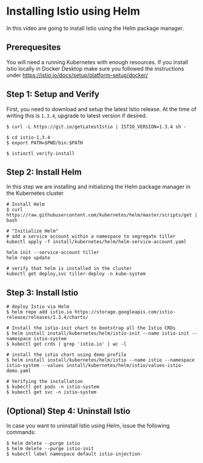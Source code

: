 # Installing Istio using Helm

In this video are going to install Istio using the Helm package manager.

## Prerequesites

You will need a running Kubernetes with enough resources. If you install
Istio locally in Docker Desktop make sure you followed the instructions
under https://istio.io/docs/setup/platform-setup/docker/

## Step 1: Setup and Verify

First, you need to download and setup the latest Istio release.
At the time of writing this is `1.3.4`, upgrade to latest version if desired.
```
$ curl -L https://git.io/getLatestIstio | ISTIO_VERSION=1.3.4 sh -

$ cd istio-1.3.4
$ export PATH=$PWD/bin:$PATH

$ istioctl verify-install
```

## Step 2: Install Helm

In this step we are installing and initializing the Helm package manager
in the Kubernetes cluster

```
# Install Helm
$ curl https://raw.githubusercontent.com/kubernetes/helm/master/scripts/get | bash

# "Initialize Helm"
# add a service account within a namespace to segregate tiller
kubectl apply -f install/kubernetes/helm/helm-service-account.yaml

helm init --service-account tiller
helm repo update

# verify that helm is installed in the cluster
kubectl get deploy,svc tiller-deploy -n kube-system
```

## Step 3: Install Istio

```
# deploy Istio via Helm
$ helm repo add istio.io https://storage.googleapis.com/istio-release/releases/1.3.4/charts/

# Install the istio-init chart to bootstrap all the Istio CRDs
$ helm install install/kubernetes/helm/istio-init --name istio-init --namespace istio-system
$ kubectl get crds | grep 'istio.io' | wc -l

# install the istio chart using demo profile
$ helm install install/kubernetes/helm/istio --name istio --namespace istio-system --values install/kubernetes/helm/istio/values-istio-demo.yaml

# Verifying the installation
$ kubectl get pods -n istio-system
$ kubectl get svc -n istio-system
```

## (Optional) Step 4: Uninstall Istio

In case you want to uninstall Istio using Helm, issue the following commands:
```
$ helm delete --purge istio
$ helm delete --purge istio-init
$ kubectl label namespace default istio-injection-
```
